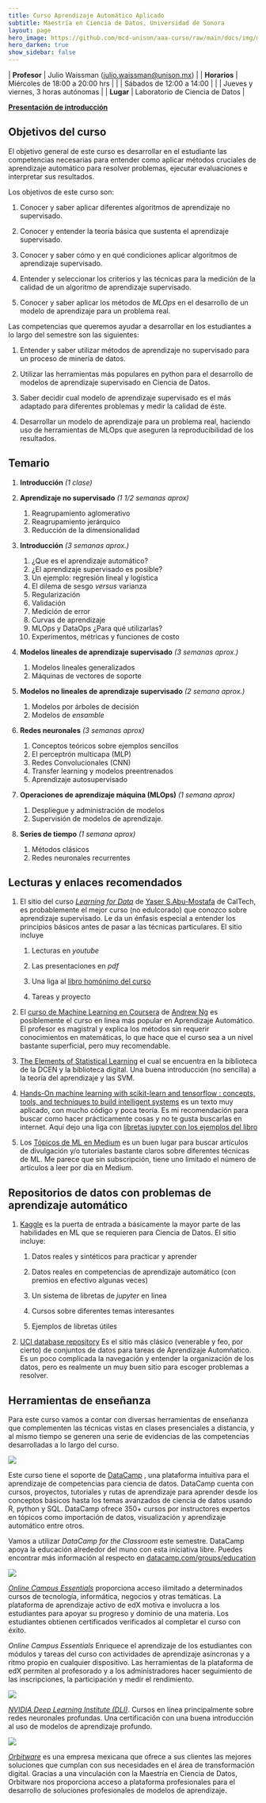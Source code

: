```yaml
---
title: Curso Aprendizaje Automático Aplicado
subtitle: Maestría en Ciencia de Datos, Universidad de Sonora
layout: page
hero_image: https://github.com/mcd-unison/aaa-curso/raw/main/docs/img/ml-banner.jpg
hero_darken: true
show_sidebar: false
---
```



| **Profesor**    | Julio Waissman (julio.waissman@unison.mx)  |
| **Horarios**    | Miércoles de 18:00 a 20:00 hrs             |
|                 | Sábados de 12:00 a 14:00                   |
|                 | Jueves y viernes, 3 horas autónomas        |
| **Lugar**       | Laboratorio de Ciencia de Datos            |


[**Presentación de introducción**](https://github.com/mcd-unison/aaa-curso/raw/main/slides/intro-curso.pptx) 



## Objetivos del curso

El objetivo general de este curso es desarrollar en el estudiante las competencias necesarias para entender como aplicar 
métodos cruciales de aprendizaje automático para resolver problemas, ejecutar evaluaciones e interpretar sus resultados.

Los objetivos de este curso son:

1. Conocer y saber aplicar diferentes algoritmos de aprendizaje no supervisado.

2. Conocer y entender la teoría básica que sustenta el aprendizaje supervisado.

3. Conocer y saber cómo y en qué condiciones aplicar algoritmos de aprendizaje supervisado.

4. Entender y seleccionar los criterios y las técnicas para la medición de la calidad de un algoritmo de aprendizaje supervisado.

5. Conocer y saber aplicar los métodos de *MLOps* en el desarrollo de un modelo de aprendizaje para un problema real.

Las competencias que queremos ayudar a desarrollar en los estudiantes a lo largo del semestre son las siguientes:

1. Entender y saber utilizar métodos de aprendizaje no supervisado para un proceso de minería de datos.
   
2. Utilizar las herramientas más populares en python para el desarrollo de modelos de aprendizaje supervisado en Ciencia de Datos.

3. Saber decidir cual modelo de aprendizaje supervisado es el más adaptado para diferentes problemas y medir la calidad de éste.

4. Desarrollar un modelo de aprendizaje para un problema real, haciendo uso de herramientas de MLOps que aseguren la reproducibilidad de los resultados.


## Temario

1. **Introducción** *(1 clase)*

2. **Aprendizaje no supervisado** *(1 1/2 semanas aprox)*
   1. Reagrupamiento aglomerativo
   2. Reagrupamiento jerárquico
   3. Reducción de la dimensionalidad

3. **Introducción** *(3 semanas aprox.)*
   1. ¿Que es el aprendizaje automático?
   2. ¿El aprendizaje supervisado es posible? 
   3. Un ejemplo: regresión lineal y logística
   4. El dilema de sesgo *versus* varianza
   5. Regularización 
   6. Validación 
   7. Medición de error
   8. Curvas de aprendizaje
   9. MLOps y DataOps ¿Para qué utilizarlas?
   10. Experimentos, métricas y funciones de costo

4. **Modelos lineales de aprendizaje supervisado** *(3 semanas aprox.)*
   1. Modelos lineales generalizados
   2. Máquinas de vectores de soporte

5. **Modelos no lineales de aprendizaje supervisado** *(2 semana aprox.)*
   1. Modelos por árboles de decisión
   2. Modelos de *ensamble*

6. **Redes neuronales** *(3 semanas aprox)*
   1. Conceptos teóricos sobre ejemplos sencillos
   2. El perceptrón multicapa (MLP)
   3. Redes Convolucionales (CNN)
   4. Transfer learning y modelos preentrenados
   5. Aprendizaje autosupervisado

7. **Operaciones de aprendizaje máquina (MLOps)** *(1 semana aprox)*
   1. Despliegue y administración de modelos
   2. Supervisión de modelos de aprendizaje.

8. **Series de tiempo** *(1 semana aprox)*
   1. Métodos clásicos
   2. Redes neuronales recurrentes

## Lecturas y enlaces recomendados

1. El sitio del curso [*Learning for Data*](https://work.caltech.edu/telecourse.html) de [Yaser S.Abu-Mostafa](https://work.caltech.edu) de CalTech, es probablemente el mejor curso (no edulcorado) que conozco sobre aprendizaje supervisado. Le da un énfasis especial a entender los principios básicos antes de pasar a las técnicas particulares. El sitio incluye
  
     1. Lecturas en *youtube*
  
     2. Las presentaciones en *pdf*
  
     3. Una liga al [libro homónimo del curso](https://www.amazon.com/gp/product/1600490069)
  
     4. Tareas y proyecto
  
2. El [curso de Machine Learning en Coursera](https://www.coursera.org/learn/machine-learning) de [Andrew Ng](https://www.andrewng.org) es posiblemente el curso en linea más popular en Aprendizaje Automático. El profesor es magistral y explica los métodos sin requerir conocimientos en matemáticas, lo que hace que el curso sea a un nivel bastante superficial, pero muy recomendable.

3. [The Elements of Statistical Learning](https://hastie.su.domains/ElemStatLearn/) el cual se encuentra en la biblioteca de la DCEN y la biblioteca digital. Una buena introducción (no sencilla) a la teoría del aprendizaje y las SVM.


4. [Hands-On machine learning with scikit-learn and tensorflow : concepts, tools, and techniques to build intelligent systems](https://www.oreilly.com/library/view/hands-on-machine-learning/9781098125967/) es un texto muy aplicado, con mucho código y poca teoría. Es mi recomendación para buscar como hacer prácticamente cosas y no te gusta buscarlas en internet. Aquí dejo una liga con [libretas jupyter con los ejemplos del libro](https://github.com/ageron/handson-ml3)

5. Los [Tópicos de ML en Medium](https://medium.com/topic/machine-learning) es un buen lugar para buscar artículos de divulgación y/o tutoriales bastante claros sobre diferentes técnicas de ML. Me parece que sin subscripción, tiene uno limitado el número de artículos a leer por día en Medium.
  
## Repositorios de datos con problemas de aprendizaje automático

1. [Kaggle](https://www.kaggle.com) es la puerta de entrada a básicamente la mayor parte de las habilidades en ML que se requieren para Ciencia de Datos. El sitio incluye:

    1. Datos reales y sintéticos para practicar y aprender
    
    2. Datos reales en competencias de aprendizaje automático (con premios en efectivo algunas veces)
    
    3. Un sistema de libretas de *jupyter* en linea
    
    4. Cursos sobre diferentes temas interesantes
    
    5. Ejemplos de libretas útiles
    
2. [UCI database repository](https://archive.ics.uci.edu/ml/index.php) Es el sitio más clásico (venerable y feo, por cierto) de conjuntos de datos para tareas de Aprendizaje Automñatico. Es un poco complicada la navegación y entender la organización de los datos, pero es realmente un muy buen sitio para escoger problemas a resolver.

## Herramientas de enseñanza

Para este curso vamos a contar con diversas herramientas de enseñanza
que complementen las técnicas vistas en clases presenciales a distancia, 
y al mismo tiempo se generen una serie de evidencias de las competencias
desarrolladas a lo largo del curso.


![](https://github.com/mcd-unison/aaa-curso/raw/main/docs/img/datacamp.jpg)


Este curso tiene el soporte de [DataCamp](https://www.datacamp.com/) , una plataforma intuitiva para el aprendizaje de competencias para ciencia de datos.
DataCamp cuenta con cursos, proyectos, tutoriales y rutas de aprendizaje para aprender desde los conceptos básicos hasta los temas avanzados de
ciencia de datos usando R, python y SQL. DataCamp ofrece 350+ cursos por instructores expertos en tópicos como importación de datos, visualización 
y aprendizaje automático entre otros.

Vamos a utilizar *DataCamp for the Classroom* este semestre. DataCamp apoya la educación alrededor del muno con esta iniciativa libre. Puedes encontrar más información al respecto en
[datacamp.com/groups/education](datacamp.com/groups/education)

![](https://github.com/mcd-unison/aaa-curso/raw/main/docs/img/edx.png)

[*Online Campus Essentials*](https://campus.edx.org/es/essentials) proporciona acceso ilimitado a determinados cursos de tecnología, informática, negocios y otras temáticas. La plataforma de aprendizaje activo de edX motiva e involucra a los estudiantes para apoyar su progreso y dominio de una materia. Los estudiantes obtienen certificados verificados al completar el curso con éxito.

*Online Campus Essentials* Enriquece el aprendizaje de los estudiantes con módulos y tareas del curso con actividades de aprendizaje asíncronas y a ritmo propio en cualquier dispositivo. Las herramientas de la plataforma de edX permiten al profesorado y a los administradores hacer seguimiento de las inscripciones, la participación y medir el rendimiento.


![](https://www.nvidia.com/content/dam/en-zz/Solutions/about-nvidia/logo-and-brand/01-nvidia-logo-vert-500x200-2c50-p.png)

[*NVIDIA Deep Learning Institute (DLI)*](https://www.nvidia.com/en-us/training/). Cursos en línea principalmente sobre redes neuronales profundas. Una certificación con una buena introducción al uso de modelos de aprendizaje profundo.

![](https://static.wixstatic.com/media/e097e0_ec221f1cda5d43c68f0f44ef54b7a9c1~mv2.png/v1/fill/w_324,h_80,al_c,q_85,usm_0.66_1.00_0.01,enc_auto/Logo%20Orbitware-01.png)

[*Orbitware*](https://www.orbitware.com) es una empresa mexicana que ofrece a sus clientes las mejores soluciones que cumplan con sus necesidades en el área de transformación digital. Gracias a una vinculación con la Maestría en Ciencia de Datos, Orbitware nos proporciona acceso a plataforma profesionales para el desarrollo de soluciones profesionales de modelos de aprendizaje.

